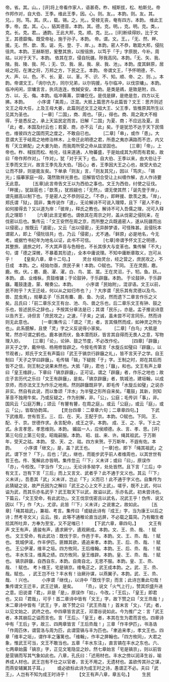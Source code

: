 <!-- { "loadSidebar": true } -->
帝。省。其。山。，[评]将上帝看作家人，语甚奇。柞、棫斯拔，松、柏斯兑。帝作邦作对，自大伯、王季。维此王季，因。心。则。友。。本韵。则。友。其。兄。，则。笃。其。庆。，载。锡。之。光。。受禄无丧，奄有四方。本韵。
维此王季，帝。度。其。心。，貊其德音。本韵。其。德。克。明。，克。明。克。类。，克。长。克。君。。通韵。王此大邦，克。顺。克。比。。[评]断续得妙。比于文王，其德靡悔。既受帝祉，施于孙子。本韵。
帝。谓。文。王。，「无、然、畔、援。无、然、歆、羡。诞、先、登、于、岸、」。本韵。密人不恭，敢距大邦，侵阮徂共。本韵。王赫斯怒，爰整其旅，以按徂旅，以笃于「于」字原脱，今补。周祜，以对于天下。本韵。
依其在京，侵自阮疆。陟我高冈。本韵。「无、矢、我、陵。我、陵、我、阿、；无、饮、我、泉。我、泉、我、池」。本韵。度其鲜原，居岐之阳，在渭之将，万邦之方，下民之王。本韵。
帝谓文王，「予怀明德，不、大、声、以、色。不、长、夏、以、革。不、识、不、知。顺、帝、之、则、」。本韵。帝谓文王，「询尔仇方，同尔兄弟，以尔钩援，与尔临冲，以伐崇墉」。本韵。
临冲闲闲，崇墉言言，执讯连连，攸馘安安。本韵。是类是禡，是致是附，四、方、以、无、侮。本韵。临冲茀茀，崇墉仡仡。是伐是肆，是绝是忽，四方以无拂。本韵。
　　小序谓「美周」，泛混。大抵上篇思齐与此篇皆？文王：思齐则述文王之母大任，上及王母大姜，此篇则述文王之祖大王、父王季，皆推原其所生以见其为圣也。
　　[一章]「二国」，商、周也。「获」，得也。商、周之政大不相得，于是悉反之，承上天监民定而言。旧解「二国」为夏、商；不应远及夏。且「此」者，本国及纣云也；若夏、商，亦不云「此」矣。于是犹恐不达于天下民情也，维彼四方之国而究之度之，不敢自已也。
　　[二章]「串」，或作「患」。大意谓大王于岐周之地修治林木，上帝迁此明德之君，所患之夷亦满路而不恣，内又有「天立厥配」之大姜为助，而我周所受之命从兹坚固也。
　　[三章]「帝」，上帝也。柞、棫拔而松、柏兑，往来道通，人物蕃盛，于是始成其为邦而有君矣，故曰「帝作邦作对」。「作对」，犹「对于天下」也。自大伯、王季以来，由大伯让于王季而文王兴，故言王季先及大伯。「因心」者，王季因大王之心也，故受大伯之让而不辞，则是能友矣。下单承「则友」言，「则友其兄」，因以「笃庆」、「锡光」；描摹家庭一段，蔼然致祥光景也。旧解皆切合受让上纠缠作解，古人作诗要无此意。
　　[五章]此言帝告文王以为西伯之事也。文王为西伯，纣使之征伐。「畔援」，犹跋扈也；「歆羡」，犹觊觎也；「无然」，谓无使其然；「诞先登于岸」，谓先据高以制下也。于是密人之不恭则征之。「不恭」，即畔援、歆羡之类。「岸」，郑氏谓「狱」，固非，集传说作「道」，无论解诗不可说入理障，且下「密人不恭」如何接得去？又以道为岸：「彼岸」，释氏之教也。解诗不可入吾儒之理，况可入释氏之理耶！
　　[六章]此言定都也。谓依其在周京之时，盖从伐密之侵阮来，在伐密以后也。集传云：「文王安然在周之京，而所整之兵既遏密人，遂从阮疆而出以侵密。」按既云「遏密」，又云「出以侵密」，无异醉梦语，可怪殊甚。且侵阮本谓密人，即上「侵阮徂共」也，乃云「侵密」，尤不通。「鲜原」必是地名，今无考。或据竹书纪年为地名以证，此书不可信。
　　[七章]帝谓予怀文王之明德，其整旅、遏旅之时，不大其声音与色相也，不长其侈大与变革也。集传解「不大」句，谓「德之深微，不暴着其形迹」，全本中庸说理。不知中庸断章取义，岂可从乎！
　　【皇矣八章，章十二句。】
　　灵台
经始灵台，经之营之，庶民攻之，不日成　本韵。之。经始勿亟，庶民子来！本韵。○赋也。下同。
王在灵囿，麀。鹿。攸。伏。；麀、鹿、濯、濯。白、鸟、翯、翯。王在灵沼，于。牣。鱼。跃。。本韵。
虡、业维枞，贲鼓维镛；于论鼓钟，于乐辟廱。本韵。
于论鼓钟，于乐辟廱。鼍鼓逢逢，蒙、瞍奏公。本韵。
　　小序谓「民始附」，混谬语。文王以前，民不附乎？大王迁岐，何以从之如归市也？」？大序谓「民乐其有灵德以及鸟、兽、昆虫焉」，规摹孟子「乐其有麋、鹿、鱼、为说，然而遗下二章言作乐之义矣。吕氏曰：「前二章乐文王有台、池、鸟、兽之乐也，后二章乐文王有钟、鼓之乐也，皆述民乐之辞也。」予按其分章法是已；其谓「民乐」，亦是。孟子推说诗意以告齐王，诗但言「庶民攻之」之速，「子来」之诚，虽未尝不可言同乐，然而诗则无此意也。
　　[一章]集传云：「谓之『灵』者，言其倏然而成，如神灵之所为也」。此系臆解，且使「灵」字之义反说得小家矣。
　　[二章]「白鸟」大抵是鹭，然亦可谓之鹤也。鹿本骇而伏，鱼本潜而跃，皆言其自得而无畏人之意，写物理入妙。
　　[三章]「论」，论钟、鼓之节度，不必改作伦。
　　[四章]「辟廱」非天子之学，戴仲培、杨用修皆辟之。今按毛传第言「水旋丘如璧曰『辟廱』，以节观者」，郑氏于文王有声篇曰「武王于镐京行辟廱之礼」，皆不言天子之学。自王制曰「天子之学曰辟廱」。毛传辑「辑」下疑脱「于」字。王制之时，郑在其后而皆不之信，则王制之说果未然也。大抵「辟」，君也；「廱」，和也。文王有声上章曰「皇王维辟」，下章曰「镐京辟廱」，正可证。谓之「辟廱」者，作乐之地也；故庄子言历代之乐曰「文王有辟廱」，是矣。「镐京辟廱」者，筑城池，建垣翰，以成京师，而亦法文王为作乐之地焉。然则辟廱既非学，即毛传「水旋丘如璧」之说亦非实。然自有此说，而以鲁颂「泮水」为半璧之形所自来矣。「鼍鼓」其新，则知革音不独用牛矣。乃或反疑之，作为别解，非。「公」，公庭；毛传训「事」，非。国风云「公庭万舞」；颂云「有瞽有瞽，在周之庭」。或云「公庭」，或云「庭」，或云「公」，皆取协韵耳。
　　【灵台四章：二章章六句；二章章四句。】
　　下武
下武维周，世有哲王。三、后、在、天。王配于京。本韵。○赋也。下同。
王、配、于、京。世德作求。永言配命，成王之孚。本韵。
成、王、之、孚。下土之式。永言孝思，孝思维则。本韵。
媚兹一人，应侯顺德。永、言、孝、思。[评]第三句应上第三句变。昭哉嗣服。本韵。
昭、兹、来、许。绳其祖武。于万斯年，受天之祜。本韵。
受、天、之、祜。四方来贺。于万斯年，不遐有佐。本韵。
　　小序谓「继文」，是，盖？武王也。
　　[一章]也，即下「绳其祖武」之武。谓下世？「下」，后也；「武」，继也，而能步武乎前人者维周也，以其世世有哲王也。传、笺解此亦皆明。集传忽云「『下』义未详；或曰「曰」，原误作「亦」，今校改。『字当作「文」』」。无论诗多拗字，处处皆然。且下言「三后」中有文王，岂有下言「三后」而上又言文、武者乎？此不通于文义也。其云「『下』义未详」，吾患其「武」义未详，岂止「下」义而已！此不通于字义也。自集传为此猜疑之说，故严氏因为之解曰「武王之心上文不上武」。嗟乎，既不上武，何以谥为武，而其乐亦名武乎？武王取天下以武，故谥以武，乐亦名武，初未尝讳也。下篇云，「文王受命，有此武功」。文王伐崇伐密且以武名，况武王乎！伪传、说又因以「下」作「大」，尤谬。此皆「『下』义未详」之说害之，故如此。
　　[五章]「绳其祖武」，兼祖、考言。集传曰「或疑此诗有『成王』字，当为康王以后之诗；然考寻文义」云云。按，此等不通稚论直当远屏，不必载之篇简。乃有鲰生者拾其所吐弃，方奉为至宝，又不足嗤已！
　　【下武六章，章四句。】
　　文王有声
文王有声，遹骏有声，遹求厥宁，遹观厥成。本韵。文、王、烝、哉、！赋也。
文王受命，有此武功：既伐于崇，作邑于丰。本韵。文、王、烝、哉、！赋也。
筑城伊淢，作丰伊匹。匪棘其欲，遹追来孝。本韵。王、后、烝、哉、！赋也。
王公伊濯，维丰之垣。四方攸同，王后维翰。本韵。王、后、烝、哉、！赋也。
丰水东注，维禹之绩。四方攸同，皇王维辟。本韵。皇、王、烝、哉、！赋也。
镐京辟廱，自西自东，本韵。自南自北，无思不服。本韵。皇、王、烝、哉、！赋也。
考卜维王，宅是镐京。维龟正之，武王成本韵。之。武、王、烝、哉。赋也。
，武王岂不仕？丰水有！诒厥孙谋，以燕翼子。本韵。武、王、烝、哉、！兴也。
　　小序谓「继伐」，以诗中「既伐于崇」而言；此诗岂重此句哉！集传谓文王迁丰，武王迁镐，是矣。
　　「烝」，说文「火气上行」，赞其炽盛升进之意。旧说谓「君」，非是「是」，原误作「如」，今改。；「王后」、「皇王」即君也，又曰「君哉」，可乎！首二章诗中皆有「文王」字，故下赞之曰「文王烝哉！」末二章诗中皆有「武王」字，故下赞之曰「武王烝哉！」首末言「文」、「武」者，以见文始之、武终之也。中四章皆言武王，邓潜谷说如此。今为推广之：言「武王者，本其崩后之谥而言也。言「王后」、「皇王」者，本其在生为君而言也。四章诗中有「王后」字，故三、四两章皆言「王后烝哉！」三章「作丰伊匹」，书洛诰「作周匹休，谓营洛与周为匹，此谓营镐与丰为匹也。「聿追来孝」，孝文王也。四章「维丰之垣」，谓作丰之藩篱也。「维翰」，作丰之屏翰也。「四方攸同」，大君之象，惟武王可当，文王不敢当也。五章「丰水东注」，直言镐在丰水之东也。六、七两章始露「镐京」字，正见文笔隐显之妙。然七章始言「宅是镐京」，则以前皆是营镐而写其气象如此也。八章，孔氏曰：「述用材也。丰水之傍以润泽生谷，喻养成人材也。武王岂有不仕之以官者，言无不用之，无遗材也。盖欲传其孙之谋，而燕安辅翼其子耳。」
　　或必欲标此诗为成王时之诗，愚谓正不必。夫曰「武王」，人岂有不知为成王时诗乎！
　　【文王有声八章，章五句。】
　　生民
